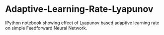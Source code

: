 # Adaptive-Learning-Rate-Lyapunov
IPython notebook showing effect of Lyapunov based adaptive learning rate on simple Feedforward Neural Network.
